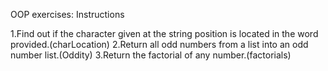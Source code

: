 OOP exercises:
Instructions

1.Find out if the character given at the string position is located in the word provided.(charLocation)
2.Return all odd numbers from a list into an odd number list.(Oddity)
3.Return the factorial of any number.(factorials)
